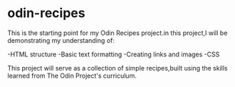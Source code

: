 # odin-recipes

This is the starting point for my Odin Recipes project.in this project,I will be demonstrating my understanding of:

-HTML structure
-Basic text formatting
-Creating links and images
-CSS

This project will serve as a collection of simple recipes,built using the skills learned from The Odin Project's curriculum.